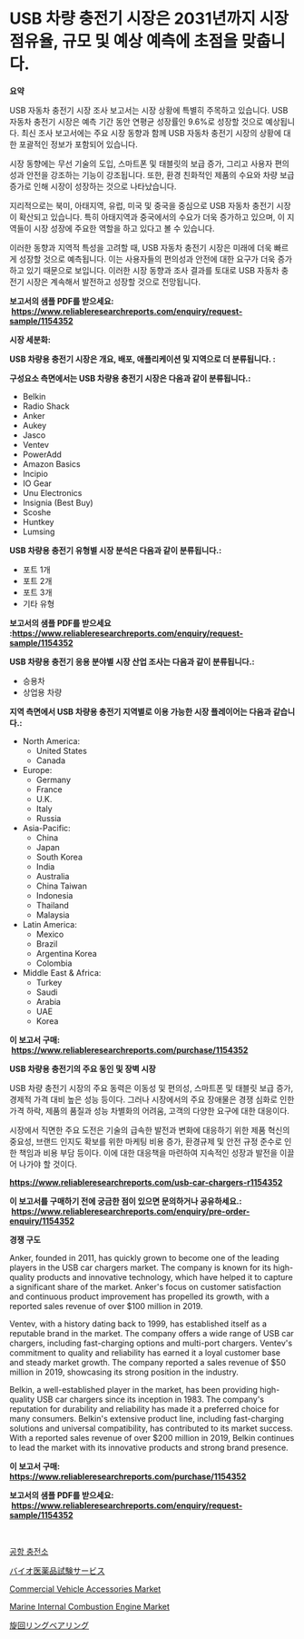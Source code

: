 <p><h1>USB 차량 충전기 시장은 2031년까지 시장 점유율, 규모 및 예상 예측에 초점을 맞춥니다.</h1></p><p><strong>요약</strong></p>
<p><p>USB 자동차 충전기 시장 조사 보고서는 시장 상황에 특별히 주목하고 있습니다. USB 자동차 충전기 시장은 예측 기간 동안 연평균 성장률인 9.6%로 성장할 것으로 예상됩니다. 최신 조사 보고서에는 주요 시장 동향과 함께 USB 자동차 충전기 시장의 상황에 대한 포괄적인 정보가 포함되어 있습니다.</p><p>시장 동향에는 무선 기술의 도입, 스마트폰 및 태블릿의 보급 증가, 그리고 사용자 편의성과 안전을 강조하는 기능이 강조됩니다. 또한, 환경 친화적인 제품의 수요와 차량 보급 증가로 인해 시장이 성장하는 것으로 나타났습니다.</p><p>지리적으로는 북미, 아태지역, 유럽, 미국 및 중국을 중심으로 USB 자동차 충전기 시장이 확산되고 있습니다. 특히 아태지역과 중국에서의 수요가 더욱 증가하고 있으며, 이 지역들이 시장 성장에 주요한 역할을 하고 있다고 볼 수 있습니다.</p><p>이러한 동향과 지역적 특성을 고려할 때, USB 자동차 충전기 시장은 미래에 더욱 빠르게 성장할 것으로 예측됩니다. 이는 사용자들의 편의성과 안전에 대한 요구가 더욱 증가하고 있기 때문으로 보입니다. 이러한 시장 동향과 조사 결과를 토대로 USB 자동차 충전기 시장은 계속해서 발전하고 성장할 것으로 전망됩니다.</p></p>
<p><strong>보고서의 샘플 PDF를 받으세요: &nbsp;<a href="https://www.reliableresearchreports.com/enquiry/request-sample/1154352">https://www.reliableresearchreports.com/enquiry/request-sample/1154352</a></strong></p>
<p><strong>시장 세분화:</strong></p>
<p><strong> USB 차량용 충전기 시장은 개요, 배포, 애플리케이션 및 지역으로 더 분류됩니다. :</strong></p>
<p><strong>구성요소 측면에서는 USB 차량용 충전기 시장은 다음과 같이 분류됩니다.:</strong></p>
<p><ul><li>Belkin</li><li>Radio Shack</li><li>Anker</li><li>Aukey</li><li>Jasco</li><li>Ventev</li><li>PowerAdd</li><li>Amazon Basics</li><li>Incipio</li><li>IO Gear</li><li>Unu Electronics</li><li>Insignia (Best Buy)</li><li>Scoshe</li><li>Huntkey</li><li>Lumsing</li></ul></p>
<p><strong> USB 차량용 충전기 유형별 시장 분석은 다음과 같이 분류됩니다.:</strong></p>
<p><ul><li>포트 1개</li><li>포트 2개</li><li>포트 3개</li><li>기타 유형</li></ul></p>
<p><strong>보고서의 샘플 PDF를 받으세요 :<a href="https://www.reliableresearchreports.com/enquiry/request-sample/1154352">https://www.reliableresearchreports.com/enquiry/request-sample/1154352</a></strong></p>
<p><strong> USB 차량용 충전기 응용 분야별 시장 산업 조사는 다음과 같이 분류됩니다.:</strong></p>
<p><ul><li>승용차</li><li>상업용 차량</li></ul></p>
<p><strong>지역 측면에서 USB 차량용 충전기 지역별로 이용 가능한 시장 플레이어는 다음과 같습니다.:</strong></p>
<p><ul>
    <li>
        North America:
        <ul>
            <li>United States</li>
            <li>Canada</li>
        </ul>
    </li>
    <li>
        Europe:
        <ul>
            <li>Germany</li>
            <li>France</li>
            <li>U.K.</li>
            <li>Italy</li>
            <li>Russia</li>
        </ul>
    </li>
    <li>
        Asia-Pacific:
        <ul>
            <li>China</li>
            <li>Japan</li>
            <li>South Korea</li>
            <li>India</li>
            <li>Australia</li>
            <li>China Taiwan</li>
            <li>Indonesia</li>
            <li>Thailand</li>
            <li>Malaysia</li>
        </ul>
    </li>
    <li>
        Latin America:
        <ul>
            <li>Mexico</li>
            <li>Brazil</li>
            <li>Argentina Korea</li>
            <li>Colombia</li>
        </ul>
    </li>
    <li>
        Middle East & Africa:
        <ul>
            <li>Turkey</li>
            <li>Saudi</li>
            <li>Arabia</li>
            <li>UAE</li>
            <li>Korea</li>
        </ul>
    </li>
    </ul></p>
<p><strong>이 보고서 구매: &nbsp;<a href="https://www.reliableresearchreports.com/purchase/1154352">https://www.reliableresearchreports.com/purchase/1154352</a></strong></p>
<p><strong>USB 차량용 충전기의 주요 동인 및 장벽 시장</strong></p>
<p><p>USB 차량 충전기 시장의 주요 동력은 이동성 및 편의성, 스마트폰 및 태블릿 보급 증가, 경제적 가격 대비 높은 성능 등이다. 그러나 시장에서의 주요 장애물은 경쟁 심화로 인한 가격 하락, 제품의 품질과 성능 차별화의 어려움, 고객의 다양한 요구에 대한 대응이다.</p><p>시장에서 직면한 주요 도전은 기술의 급속한 발전과 변화에 대응하기 위한 제품 혁신의 중요성, 브랜드 인지도 확보를 위한 마케팅 비용 증가, 환경규제 및 안전 규정 준수로 인한 책임과 비용 부담 등이다. 이에 대한 대응책을 마련하여 지속적인 성장과 발전을 이끌어 나가야 할 것이다.</p></p>
<p><strong><a href="https://www.reliableresearchreports.com/usb-car-chargers-r1154352">https://www.reliableresearchreports.com/usb-car-chargers-r1154352</a></strong></p>
<p><strong>이 보고서를 구매하기 전에 궁금한 점이 있으면 문의하거나 공유하세요.: &nbsp;<a href="https://www.reliableresearchreports.com/enquiry/pre-order-enquiry/1154352">https://www.reliableresearchreports.com/enquiry/pre-order-enquiry/1154352</a></strong></p>
<p><strong>경쟁 구도</strong></p>
<p><p>Anker, founded in 2011, has quickly grown to become one of the leading players in the USB car chargers market. The company is known for its high-quality products and innovative technology, which have helped it to capture a significant share of the market. Anker's focus on customer satisfaction and continuous product improvement has propelled its growth, with a reported sales revenue of over $100 million in 2019.</p><p>Ventev, with a history dating back to 1999, has established itself as a reputable brand in the market. The company offers a wide range of USB car chargers, including fast-charging options and multi-port chargers. Ventev's commitment to quality and reliability has earned it a loyal customer base and steady market growth. The company reported a sales revenue of $50 million in 2019, showcasing its strong position in the industry.</p><p>Belkin, a well-established player in the market, has been providing high-quality USB car chargers since its inception in 1983. The company's reputation for durability and reliability has made it a preferred choice for many consumers. Belkin's extensive product line, including fast-charging solutions and universal compatibility, has contributed to its market success. With a reported sales revenue of over $200 million in 2019, Belkin continues to lead the market with its innovative products and strong brand presence.</p></p>
<p><strong>이 보고서 구매: &nbsp; <a href="https://www.reliableresearchreports.com/purchase/1154352">https://www.reliableresearchreports.com/purchase/1154352</a></strong></p>
<p><strong>보고서의 샘플 PDF를 받으세요: &nbsp;<a href="https://www.reliableresearchreports.com/enquiry/request-sample/1154352">https://www.reliableresearchreports.com/enquiry/request-sample/1154352</a></strong><strong></strong></p>
<p>&nbsp;</p>
<p><p><a href="https://github.com/vsckjg50460/Market-Research-Report-List-1/blob/main/848155619478.md">공항 충전소</a></p><p><a href="https://medium.com/@manuelmann1976/%E3%83%90%E3%82%A4%E3%82%AA%E8%A3%BD%E8%96%AC%E6%A4%9C%E6%9F%BB%E3%82%B5%E3%83%BC%E3%83%93%E3%82%B9%E5%B8%82%E5%A0%B4-%E5%B8%82%E5%A0%B4cagr-%E5%B8%82%E5%A0%B4%E5%8B%95%E5%90%91-%E3%81%8A%E3%82%88%E3%81%B3%E6%88%90%E9%95%B7%E6%88%A6%E7%95%A5%E3%81%AB%E9%96%A2%E3%81%99%E3%82%8B%E6%83%85%E5%A0%B1-019aad311922">バイオ医薬品試験サービス</a></p><p><a href="https://www.linkedin.com/pulse/commercial-vehicle-accessories-market-size-focuses-dynamics-zpdcc?trackingId=v8%2B8DEWPLt6NnivAE9gDjQ%3D%3D">Commercial Vehicle Accessories Market</a></p><p><a href="https://github.com/joannagoyvaerts/Market-Research-Report-List-2/blob/main/marine-internal-combustion-engine-market.md">Marine Internal Combustion Engine Market</a></p><p><a href="https://github.com/wkuactfdzwizk06/Market-Research-Report-List-1/blob/main/352249520957.md">旋回リングベアリング</a></p></p>